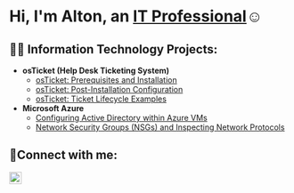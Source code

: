 <h1>Hi, I'm Alton, an <a href="https://linkedin.com/in/alton-williams10/">IT Professional</a>☺</h1>

<h2>👨‍💻 Information Technology Projects:</h2>

- <b>osTicket (Help Desk Ticketing System)</b>
  - [osTicket: Prerequisites and Installation](https://github.com/altonwillliams10/osticket-prereqs)
  - [osTicket: Post-Installation Configuration](https://github.com/altonwillliams10/post-install-config)
  - [osTicket: Ticket Lifecycle Examples](https://github.com/altonwillliams10/ticket-lifecycle)
- <b>Microsoft Azure</b>
  - [Configuring Active Directory within Azure VMs](https://github.com/altonwillliams10/configure-ad)
  - [Network Security Groups (NSGs) and Inspecting Network Protocols](https://github.com/altonwillliams10/azure-network-protocols)

<h2>🤳Connect with me:</h2>


[<img align="left" alt="Josh | LinkedIn" width="22px" src="https://cdn.jsdelivr.net/npm/simple-icons@v3/icons/linkedin.svg" />][linkedin]



[linkedin]: https://linkedin.com/in/alton-williams-8b8138329/
